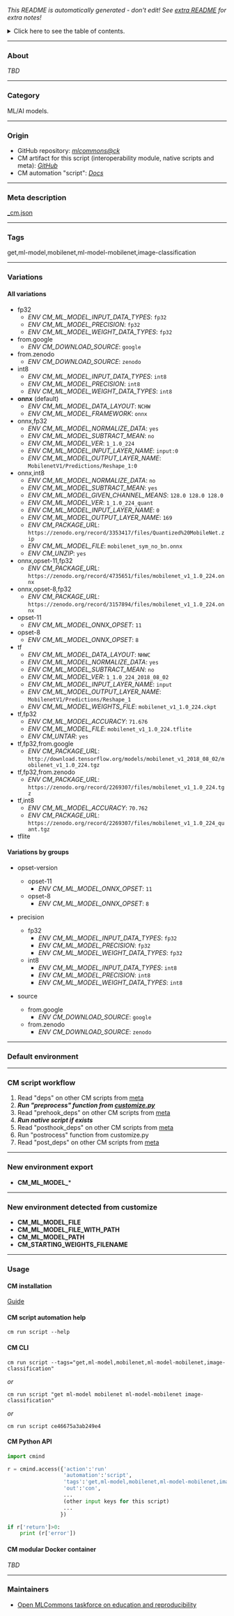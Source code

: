 *This README is automatically generated - don't edit! See [extra README](README-extra.md) for extra notes!*

<details>
<summary>Click here to see the table of contents.</summary>

* [About](#about)
* [Category](#category)
* [Origin](#origin)
* [Meta description](#meta-description)
* [Tags](#tags)
* [Variations](#variations)
  * [ All variations](#all-variations)
  * [ Variations by groups](#variations-by-groups)
* [Default environment](#default-environment)
* [CM script workflow](#cm-script-workflow)
* [New environment export](#new-environment-export)
* [New environment detected from customize](#new-environment-detected-from-customize)
* [Usage](#usage)
  * [ CM installation](#cm-installation)
  * [ CM script automation help](#cm-script-automation-help)
  * [ CM CLI](#cm-cli)
  * [ CM Python API](#cm-python-api)
  * [ CM modular Docker container](#cm-modular-docker-container)
* [Maintainers](#maintainers)

</details>

___
### About

*TBD*
___
### Category

ML/AI models.
___
### Origin

* GitHub repository: *[mlcommons@ck](https://github.com/mlcommons/ck/tree/master/cm-mlops)*
* CM artifact for this script (interoperability module, native scripts and meta): *[GitHub](https://github.com/mlcommons/ck/tree/master/cm-mlops/script/get-ml-model-mobilenet)*
* CM automation "script": *[Docs](https://github.com/octoml/ck/blob/master/docs/list_of_automations.md#script)*

___
### Meta description
[_cm.json](_cm.json)

___
### Tags
get,ml-model,mobilenet,ml-model-mobilenet,image-classification

___
### Variations
#### All variations
* fp32
  - *ENV CM_ML_MODEL_INPUT_DATA_TYPES*: `fp32`
  - *ENV CM_ML_MODEL_PRECISION*: `fp32`
  - *ENV CM_ML_MODEL_WEIGHT_DATA_TYPES*: `fp32`
* from.google
  - *ENV CM_DOWNLOAD_SOURCE*: `google`
* from.zenodo
  - *ENV CM_DOWNLOAD_SOURCE*: `zenodo`
* int8
  - *ENV CM_ML_MODEL_INPUT_DATA_TYPES*: `int8`
  - *ENV CM_ML_MODEL_PRECISION*: `int8`
  - *ENV CM_ML_MODEL_WEIGHT_DATA_TYPES*: `int8`
* **onnx** (default)
  - *ENV CM_ML_MODEL_DATA_LAYOUT*: `NCHW`
  - *ENV CM_ML_MODEL_FRAMEWORK*: `onnx`
* onnx,fp32
  - *ENV CM_ML_MODEL_NORMALIZE_DATA*: `yes`
  - *ENV CM_ML_MODEL_SUBTRACT_MEAN*: `no`
  - *ENV CM_ML_MODEL_VER*: `1_1.0_224`
  - *ENV CM_ML_MODEL_INPUT_LAYER_NAME*: `input:0`
  - *ENV CM_ML_MODEL_OUTPUT_LAYER_NAME*: `MobilenetV1/Predictions/Reshape_1:0`
* onnx,int8
  - *ENV CM_ML_MODEL_NORMALIZE_DATA*: `no`
  - *ENV CM_ML_MODEL_SUBTRACT_MEAN*: `yes`
  - *ENV CM_ML_MODEL_GIVEN_CHANNEL_MEANS*: `128.0 128.0 128.0`
  - *ENV CM_ML_MODEL_VER*: `1_1.0_224_quant`
  - *ENV CM_ML_MODEL_INPUT_LAYER_NAME*: `0`
  - *ENV CM_ML_MODEL_OUTPUT_LAYER_NAME*: `169`
  - *ENV CM_PACKAGE_URL*: `https://zenodo.org/record/3353417/files/Quantized%20MobileNet.zip`
  - *ENV CM_ML_MODEL_FILE*: `mobilenet_sym_no_bn.onnx`
  - *ENV CM_UNZIP*: `yes`
* onnx,opset-11,fp32
  - *ENV CM_PACKAGE_URL*: `https://zenodo.org/record/4735651/files/mobilenet_v1_1.0_224.onnx`
* onnx,opset-8,fp32
  - *ENV CM_PACKAGE_URL*: `https://zenodo.org/record/3157894/files/mobilenet_v1_1.0_224.onnx`
* opset-11
  - *ENV CM_ML_MODEL_ONNX_OPSET*: `11`
* opset-8
  - *ENV CM_ML_MODEL_ONNX_OPSET*: `8`
* tf
  - *ENV CM_ML_MODEL_DATA_LAYOUT*: `NHWC`
  - *ENV CM_ML_MODEL_NORMALIZE_DATA*: `yes`
  - *ENV CM_ML_MODEL_SUBTRACT_MEAN*: `no`
  - *ENV CM_ML_MODEL_VER*: `1_1.0_224_2018_08_02`
  - *ENV CM_ML_MODEL_INPUT_LAYER_NAME*: `input`
  - *ENV CM_ML_MODEL_OUTPUT_LAYER_NAME*: `MobilenetV1/Predictions/Reshape_1`
  - *ENV CM_ML_MODEL_WEIGHTS_FILE*: `mobilenet_v1_1.0_224.ckpt`
* tf,fp32
  - *ENV CM_ML_MODEL_ACCURACY*: `71.676`
  - *ENV CM_ML_MODEL_FILE*: `mobilenet_v1_1.0_224.tflite`
  - *ENV CM_UNTAR*: `yes`
* tf,fp32,from.google
  - *ENV CM_PACKAGE_URL*: `http://download.tensorflow.org/models/mobilenet_v1_2018_08_02/mobilenet_v1_1.0_224.tgz`
* tf,fp32,from.zenodo
  - *ENV CM_PACKAGE_URL*: `https://zenodo.org/record/2269307/files/mobilenet_v1_1.0_224.tgz`
* tf,int8
  - *ENV CM_ML_MODEL_ACCURACY*: `70.762`
  - *ENV CM_PACKAGE_URL*: `https://zenodo.org/record/2269307/files/mobilenet_v1_1.0_224_quant.tgz`
* tflite

#### Variations by groups

  * opset-version
    * opset-11
      - *ENV CM_ML_MODEL_ONNX_OPSET*: `11`
    * opset-8
      - *ENV CM_ML_MODEL_ONNX_OPSET*: `8`

  * precision
    * fp32
      - *ENV CM_ML_MODEL_INPUT_DATA_TYPES*: `fp32`
      - *ENV CM_ML_MODEL_PRECISION*: `fp32`
      - *ENV CM_ML_MODEL_WEIGHT_DATA_TYPES*: `fp32`
    * int8
      - *ENV CM_ML_MODEL_INPUT_DATA_TYPES*: `int8`
      - *ENV CM_ML_MODEL_PRECISION*: `int8`
      - *ENV CM_ML_MODEL_WEIGHT_DATA_TYPES*: `int8`

  * source
    * from.google
      - *ENV CM_DOWNLOAD_SOURCE*: `google`
    * from.zenodo
      - *ENV CM_DOWNLOAD_SOURCE*: `zenodo`
___
### Default environment

___
### CM script workflow

  1. Read "deps" on other CM scripts from [meta](https://github.com/mlcommons/ck/tree/master/cm-mlops/script/get-ml-model-mobilenet/_cm.json)
  1. ***Run "preprocess" function from [customize.py](https://github.com/mlcommons/ck/tree/master/cm-mlops/script/get-ml-model-mobilenet/customize.py)***
  1. Read "prehook_deps" on other CM scripts from [meta](https://github.com/mlcommons/ck/tree/master/cm-mlops/script/get-ml-model-mobilenet/_cm.json)
  1. ***Run native script if exists***
  1. Read "posthook_deps" on other CM scripts from [meta](https://github.com/mlcommons/ck/tree/master/cm-mlops/script/get-ml-model-mobilenet/_cm.json)
  1. Run "postrocess" function from customize.py
  1. Read "post_deps" on other CM scripts from [meta](https://github.com/mlcommons/ck/tree/master/cm-mlops/script/get-ml-model-mobilenet/_cm.json)
___
### New environment export

* **CM_ML_MODEL_***
___
### New environment detected from customize

* **CM_ML_MODEL_FILE**
* **CM_ML_MODEL_FILE_WITH_PATH**
* **CM_ML_MODEL_PATH**
* **CM_STARTING_WEIGHTS_FILENAME**
___
### Usage

#### CM installation
[Guide](https://github.com/mlcommons/ck/blob/master/docs/installation.md)

#### CM script automation help
```cm run script --help```

#### CM CLI
`cm run script --tags="get,ml-model,mobilenet,ml-model-mobilenet,image-classification"`

*or*

`cm run script "get ml-model mobilenet ml-model-mobilenet image-classification"`

*or*

`cm run script ce46675a3ab249e4`

#### CM Python API

```python
import cmind

r = cmind.access({'action':'run'
                  'automation':'script',
                  'tags':'get,ml-model,mobilenet,ml-model-mobilenet,image-classification'
                  'out':'con',
                  ...
                  (other input keys for this script)
                  ...
                 })

if r['return']>0:
    print (r['error'])
```

#### CM modular Docker container
*TBD*
___
### Maintainers

* [Open MLCommons taskforce on education and reproducibility](https://github.com/mlcommons/ck/blob/master/docs/mlperf-education-workgroup.md)